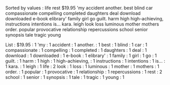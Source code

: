 Sorted by values :
life rest $19.95 'my accident another. best blind car compassionate compelling completed daughters deal download downloaded e-book elibrary' family girl go guilt. harm high high-achieving, instructions intentions is... kara. leigh look loss luminous mother mothers order. popular provocative relationship repercussions school senior synopsis tale tragic young 

List :
$19.95 : 1
'my : 1
accident : 1
another. : 1
best : 1
blind : 1
car : 1
compassionate : 1
compelling : 1
completed : 1
daughters : 1
deal : 1
download : 1
downloaded : 1
e-book : 1
elibrary' : 1
family : 1
girl : 1
go : 1
guilt. : 1
harm : 1
high : 1
high-achieving, : 1
instructions : 1
intentions : 1
is... : 1
kara. : 1
leigh : 1
life : 2
look : 1
loss : 1
luminous : 1
mother : 1
mothers : 1
order. : 1
popular : 1
provocative : 1
relationship : 1
repercussions : 1
rest : 2
school : 1
senior : 1
synopsis : 1
tale : 1
tragic : 1
young : 1
